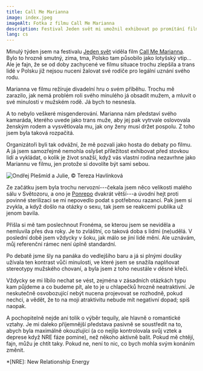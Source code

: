 ```yaml
---
title: Call Me Marianna
image: index.jpeg
imageAlt: Fotka z filmu Call Me Marianna
description: Festival Jeden svět mi umožnil exhibovat po promítání filmu Call Me Marianna.
lang: cs
---
```

Minulý týden jsem na festivalu [Jeden svět](http://www.oneworld.cz/2016/) viděla film [Call Me Marianna](http://www.callmemarianna.com/). Bylo to hrozně smutný, zima, tma, Polsko tam působilo jako lotyšský vtip... Ale je fajn, že se od doby zachycené ve filmu situace trochu zlepšila a trans lidé v Polsku již nejsou nuceni žalovat své rodiče pro legální uznání svého rodu.

Marianna ve filmu režíruje divadelní hru o svém příběhu. Trochu mě zarazilo, jak nemá problém roli svého minulého já obsadit mužem, a mluvit o své minulosti v mužském rodě. Já bych to nesnesla.

A to nebylo veškeré misgenderování. Marianna nám představí svého kamaráda, kterého uvede jako trans muže, aby jej pak vytrvale oslovovala ženským rodem a vysvětlovala mu, jak ony ženy musí držet pospolu. Z toho jsem byla taková rozpačitá.

Organizátoři byli tak odvážní, že mě pozvali jako hosta do debaty po filmu. A já jsem samozřejmě nemohla oslyšet příležitost exhibovat před stovkou lidí a vykládat, o kolik je život snažší, když vás vlastní rodina nezavrhne jako Mariannu ve filmu, jen protože si dovolíte být sami sebou.

![Ondřej Plešmíd a Julie, &copy; Tereza Havlínková](debata-660px.jpeg)

Ze začátku jsem byla trochu nervozní---čekala jsem něco velikosti malého sálu v Světozoru, a ono je [Ponrepo](http://nfa.cz/cz/kino-ponrepo/) dvakrát větší---a úvodní hejt proti povinné sterilizaci se mi nepovedlo podat s potřebnou razancí. Pak jsem si zvykla, a když došlo na otázky o sexu, tak jsem se reakcemi publika už jenom bavila.

Přišla si mě tam poslechnout Fronéma, se kterou jsem se neviděla a nemluvila přes dva roky. Je to zvláštní, co taková doba s lidmi (ne)udělá. V poslední době jsem vždycky v šoku, jak málo se jiní lidé mění. Ale uznávám, můj referenční rámec není úplně standardní.

Po debatě jsme šly na panáka do vedlejšího baru a já si plnými doušky užívala ten kontrast vůči minulosti, ve které jsem se snažila naplňovat stereotypy mužského chovaní, a byla jsem z toho neustále v děsné křeči.

Vždycky se mi líbilo nechat se vést, zejména v zásadních otázkách typu kam půjdeme a co budeme pít, ale to je u chlapečků hrozně neatraktivní. Je neskutečně osvobozující nebýt nucena projevovat se rozhodně, pokud nechci, a vědět, že to na moji atraktivitu nebude mít negativní dopad; spíš naopak. 

A pochopitelně nejde ani tolik o výběr tequily, ale hlavně o romantické vztahy. Je mi daleko příjemnější představa pasivně se soustředit na to, abych byla maximálně okouzlující (a co nejlíp kontrolovala svůj vztek a deprese když NRE fáze pomine), než někoho aktivně balit. Pokud mě chtějí, fajn, můžu je chtít taky. Pokud ne, není to nic, co bych mohla svým konáním změnit.

*[NRE]: New Relationship Energy